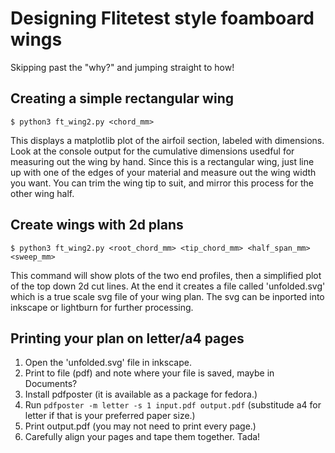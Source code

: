# Designing Flitetest style foamboard wings

Skipping past the "why?" and jumping straight to how!

## Creating a simple rectangular wing

`$ python3 ft_wing2.py <chord_mm>`

This displays a matplotlib plot of the airfoil section, labeled with
dimensions.  Look at the console output for the cumulative dimensions
usedful for measuring out the wing by hand.  Since this is a
rectangular wing, just line up with one of the edges of your material
and measure out the wing width you want.  You can trim the wing tip to
suit, and mirror this process for the other wing half.

## Create wings with 2d plans

`$ python3 ft_wing2.py <root_chord_mm> <tip_chord_mm> <half_span_mm> <sweep_mm>`

This command will show plots of the two end profiles, then a
simplified plot of the top down 2d cut lines.  At the end it creates a
file called 'unfolded.svg' which is a true scale svg file of your wing
plan.  The svg can be inported into inkscape or lightburn for further
processing.

## Printing your plan on letter/a4 pages

1. Open the 'unfolded.svg' file in inkscape.
2. Print to file (pdf) and note where your file is saved, maybe in Documents?
3. Install pdfposter (it is available as a package for fedora.)
4. Run `pdfposter -m letter -s 1 input.pdf output.pdf` (substitude a4 for letter if that is your preferred paper size.)
5. Print output.pdf (you may not need to print every page.)
6. Carefully align your pages and tape them together.  Tada!
